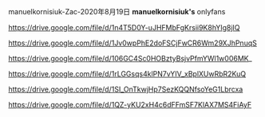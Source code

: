 manuelkornisiuk-Zac-2020年8月19日
**manuelkornisiuk's** onlyfans

https://drive.google.com/file/d/1n4T5D0Y-uJHFMbFgKrsii9K8hYIg8jIQ

https://drive.google.com/file/d/1Jv0wpPhE2doFSCjFwCR6Wm29XJhPnuqS

https://drive.google.com/file/d/106GC4Sc0HOBztyBsjvPfmYWl1w006MK_

https://drive.google.com/file/d/1rLGGsqs4klPN7vYIV_xBplXUwRbR2KuQ

https://drive.google.com/file/d/1SI_OnTkwjHp7SezKQQNfsoYeG1Lbrcxa

https://drive.google.com/file/d/1QZ-yKU2xH4c6dFFmSF7KlAX7MS4FiAyF
